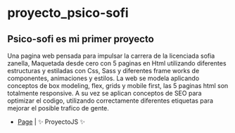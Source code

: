# proyecto_psico-sofi 
##  Psico-sofi es mi primer proyecto
Una pagina web pensada para impulsar la carrera de la licenciada sofia zanella,
Maquetada desde cero con 5 paginas en Html utilizando diferentes estructuras y estiladas con Css, Sass y diferentes frame works de componentes, animaciones y estilos. 
La web se modela aplicando conceptos de box modeling, flex, grids y mobile first, las 5 paginas html son totalmente responsive.
A su vez se aplican conceptos de SEO para optimizar el codigo, utilizando correctamente diferentes etiquetas para mejorar el posible trafico de gente.






-  [Page]( https://xocignacio.github.io/proyectoJs/  )  | ✨ ProyectoJS ✨

